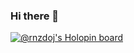 ### Hi there 👋

[![@rnzdoj's Holopin board](https://holopin.io/api/user/board?user=rnzdoj)](https://holopin.io/@rnzdoj)
